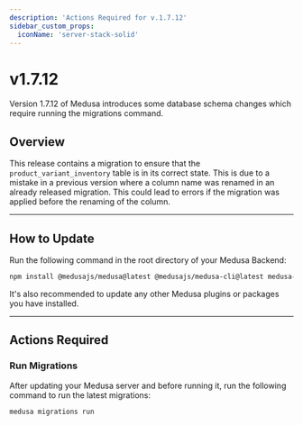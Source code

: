 ```yaml
---
description: 'Actions Required for v.1.7.12'
sidebar_custom_props:
  iconName: 'server-stack-solid'
---
```


# v1.7.12

Version 1.7.12 of Medusa introduces some database schema changes which require running the migrations command.

## Overview

This release contains a migration to ensure that the `product_variant_inventory` table is in its correct state. This is due to a mistake in a previous version where a column name was renamed in an already released migration. This could lead to errors if the migration was applied before the renaming of the column.

---

## How to Update

Run the following command in the root directory of your Medusa Backend:

```bash npm2yarn
npm install @medusajs/medusa@latest @medusajs/medusa-cli@latest medusa-interfaces@latest
```

It's also recommended to update any other Medusa plugins or packages you have installed.

---

## Actions Required

### Run Migrations

After updating your Medusa server and before running it, run the following command to run the latest migrations:

```bash
medusa migrations run
```
